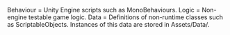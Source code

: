 Behaviour = Unity Engine scripts such as MonoBehaviours.
Logic = Non-engine testable game logic.
Data = Definitions of non-runtime classes such as ScriptableObjects. Instances of this data are stored in Assets/Data/.